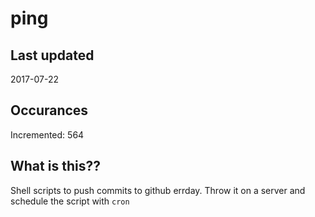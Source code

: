 # ping

## Last updated
2017-07-22

## Occurances
Incremented: 564

## What is this??
Shell scripts to push commits to github errday. Throw it on a server and schedule the script with `cron`


